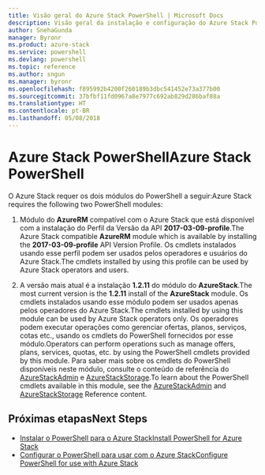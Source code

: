 ```yaml
---
title: Visão geral do Azure Stack PowerShell | Microsoft Docs
description: Visão geral da instalação e configuração do Azure Stack PowerShell.
author: SnehaGunda
manager: Byronr
ms.product: azure-stack
ms.service: powershell
ms.devlang: powershell
ms.topic: reference
ms.author: sngun
ms.manager: byronr
ms.openlocfilehash: f895992b4200f260189b3dbc541452e73a377b00
ms.sourcegitcommit: 37bfbf11fd0967a8e7977c692ab829d286baf88a
ms.translationtype: HT
ms.contentlocale: pt-BR
ms.lasthandoff: 05/08/2018
---
```

# <a name="azure-stack-powershell"></a><span data-ttu-id="d56da-103">Azure Stack PowerShell</span><span class="sxs-lookup"><span data-stu-id="d56da-103">Azure Stack PowerShell</span></span>

<span data-ttu-id="d56da-104">O Azure Stack requer os dois módulos do PowerShell a seguir:</span><span class="sxs-lookup"><span data-stu-id="d56da-104">Azure Stack requires the following two PowerShell modules:</span></span>  

1. <span data-ttu-id="d56da-105">Módulo do **AzureRM** compatível com o Azure Stack que está disponível com a instalação do Perfil da Versão da API **2017-03-09-profile**.</span><span class="sxs-lookup"><span data-stu-id="d56da-105">The Azure Stack compatible **AzureRM** module which is available by installing the **2017-03-09-profile** API Version Profile.</span></span> <span data-ttu-id="d56da-106">Os cmdlets instalados usando esse perfil podem ser usados pelos operadores e usuários do Azure Stack.</span><span class="sxs-lookup"><span data-stu-id="d56da-106">The cmdlets installed by using this profile can be used by Azure Stack operators and users.</span></span>

2. <span data-ttu-id="d56da-107">A versão mais atual é a instalação **1.2.11** do módulo do **AzureStack**.</span><span class="sxs-lookup"><span data-stu-id="d56da-107">The most current version is the **1.2.11** install of the **AzureStack** module.</span></span> <span data-ttu-id="d56da-108">Os cmdlets instalados usando esse módulo podem ser usados apenas pelos operadores do Azure Stack.</span><span class="sxs-lookup"><span data-stu-id="d56da-108">The cmdlets installed by using this module can be used by Azure Stack operators only.</span></span> <span data-ttu-id="d56da-109">Os operadores podem executar operações como gerenciar ofertas, planos, serviços, cotas etc., usando os cmdlets do PowerShell fornecidos por esse módulo.</span><span class="sxs-lookup"><span data-stu-id="d56da-109">Operators can perform operations such as manage offers, plans, services, quotas, etc. by using the PowerShell cmdlets provided by this module.</span></span> <span data-ttu-id="d56da-110">Para saber mais sobre os cmdlets do PowerShell disponíveis neste módulo, consulte o conteúdo de referência do [AzureStackAdmin](https://docs.microsoft.com/powershell/module/azurerm.azurestackadmin/?view=azurestackps-1.2.11#azurerm.azurestackadmin) e [AzureStackStorage](https://docs.microsoft.com/powershell/module/azurerm.azurestackstorage/?view=azurestackps-1.2.11#azurerm.azurestackstorage).</span><span class="sxs-lookup"><span data-stu-id="d56da-110">To learn about the PowerShell cmdlets available in this module, see the [AzureStackAdmin](https://docs.microsoft.com/powershell/module/azurerm.azurestackadmin/?view=azurestackps-1.2.11#azurerm.azurestackadmin) and [AzureStackStorage](https://docs.microsoft.com/powershell/module/azurerm.azurestackstorage/?view=azurestackps-1.2.11#azurerm.azurestackstorage) Reference content.</span></span>

## <a name="next-steps"></a><span data-ttu-id="d56da-111">Próximas etapas</span><span class="sxs-lookup"><span data-stu-id="d56da-111">Next Steps</span></span>

* [<span data-ttu-id="d56da-112">Instalar o PowerShell para o Azure Stack</span><span class="sxs-lookup"><span data-stu-id="d56da-112">Install PowerShell for Azure Stack</span></span>](https://docs.microsoft.com/azure/azure-stack/azure-stack-powershell-install?view=azurestackps-1.2.9&toc=%2fpowershell%2fmodule%2ftoc.json%3fview%3dazurestackps-1.2.9&view=azurestackps-1.2.9)
* [<span data-ttu-id="d56da-113">Configurar o PowerShell para usar com o Azure Stack</span><span class="sxs-lookup"><span data-stu-id="d56da-113">Configure PowerShell for use with Azure Stack</span></span>](https://docs.microsoft.com/azure/azure-stack/azure-stack-powershell-configure?view=azurestackps-1.2.9&toc=%2fpowershell%2fmodule%2ftoc.json%3fview%3dazurestackps-1.2.9&view=azurestackps-1.2.9)
